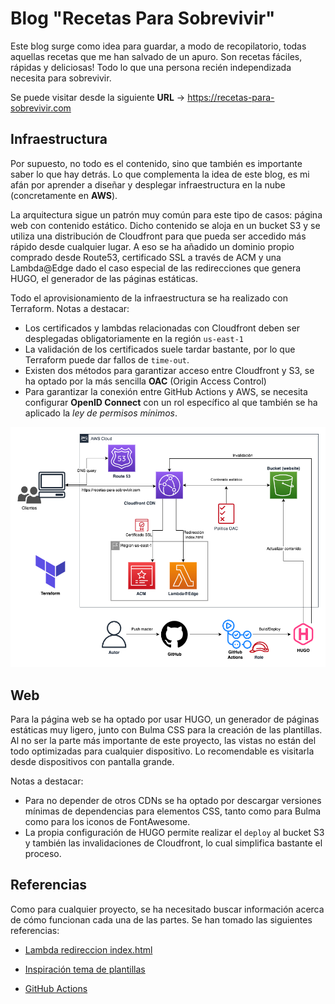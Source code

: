 # Blog "Recetas Para Sobrevivir"

Este blog surge como idea para guardar, a modo de recopilatorio, todas aquellas recetas que me han salvado de un apuro.
Son recetas fáciles, rápidas y deliciosas! Todo lo que una persona recién independizada necesita para sobrevivir.

Se puede visitar desde la siguiente **URL** -> https://recetas-para-sobrevivir.com

## Infraestructura

Por supuesto, no todo es el contenido, sino que también es importante saber lo que hay detrás. Lo que complementa la idea de este blog,
es mi afán por aprender a diseñar y desplegar infraestructura en la nube (concretamente en **AWS**). 

La arquitectura sigue un patrón muy común para este tipo de casos: página web con contenido estático. Dicho contenido se aloja en un bucket S3 y se utiliza una distribución de Cloudfront para que pueda ser accedido más rápido desde cualquier lugar. A eso se ha añadido un dominio propio comprado desde Route53, certificado SSL a través de ACM y una Lambda@Edge dado el caso especial de las redirecciones que genera HUGO, el generador de las páginas estáticas.

Todo el aprovisionamiento de la infraestructura se ha realizado con Terraform. Notas a destacar:

- Los certificados y lambdas relacionadas con Cloudfront deben ser desplegadas obligatoriamente en la región `us-east-1`
- La validación de los certificados suele tardar bastante, por lo que Terraform puede dar fallos de `time-out`.
- Existen dos métodos para garantizar acceso entre Cloudfront y S3, se ha optado por la más sencilla **OAC** (Origin Access Control)
- Para garantizar la conexión entre GitHub Actions y AWS, se necesita configurar **OpenID Connect** con un rol específico al que también se ha aplicado la *ley de permisos mínimos*.

![Arquitectura AWS](arquitectura.png)

## Web

Para la página web se ha optado por usar HUGO, un generador de páginas estáticas muy ligero, junto con Bulma CSS para la creación de las plantillas. Al no ser la parte más importante de este proyecto, las vistas no están del todo optimizadas para cualquier dispositivo. Lo recomendable es visitarla desde dispositivos con pantalla grande.

Notas a destacar:

- Para no depender de otros CDNs se ha optado por descargar versiones mínimas de dependencias para elementos CSS, tanto como para Bulma como para los iconos de FontAwesome.
- La propia configuración de HUGO permite realizar el `deploy` al bucket S3 y también las invalidaciones de Cloudfront, lo cual simplifica bastante el proceso.

## Referencias

Como para cualquier proyecto, se ha necesitado buscar información acerca de cómo funcionan cada una de las partes. Se han tomado las siguientes referencias:

- [ Lambda redireccion index.html ](https://aws.amazon.com/es/blogs/compute/implementing-default-directory-indexes-in-amazon-s3-backed-amazon-cloudfront-origins-using-lambdaedge/)

- [Inspiración tema de plantillas](https://github.com/rametta/recipe-book)

- [GitHub Actions](https://capgemini.github.io/development/Using-GitHub-Actions-and-Hugo-Deploy-to-Deploy-to-AWS/)